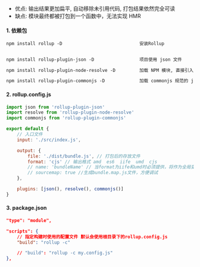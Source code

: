 ####

-   优点: 输出结果更加扁平, 自动移除未引用代码, 打包结果依然完全可读
-   缺点: 模块最终都被打包到一个函数中，无法实现 HMR

#### 1. 依赖包

```txt
npm install rollup -D                             安装Rollup


npm install rollup-plugin-json -D                 项目使用 json 文件

npm install rollup-plugin-node-resolve -D         加载 NPM 模块, 直接引入 node_modules 中的模块

npm install rollup-plugin-commonjs -D             加载 commonjs 规范的 js 代码
```

#### 2. rollup.config.js

```javascript
import json from 'rollup-plugin-json'
import resolve from 'rollup-plugin-node-resolve'
import commonjs from 'rollup-plugin-commonjs'

export default {
    // 入口文件
    input: './src/index.js',

    output: {
        file: './dist/bundle.js', // 打包后的存放文件
        format: 'cjs' // 输出格式 amd  es6  iife  umd  cjs
        // name: 'bundleName' // 当format为iife和umd时必须提供，将作为全局变量挂在window(浏览器环境)下：window.bundleName=...
        // sourcemap: true //生成bundle.map.js文件，方便调试
    },

    plugins: [json(), resolve(), commonjs()]
}
```

#### 3. package.json

```json
"type": "module",

"scripts": {
    // 指定构建时使用的配置文件 默认会使用根目录下的rollup.config.js
    "build": "rollup -c"

    // "build": "rollup -c my.config.js"
},
```
